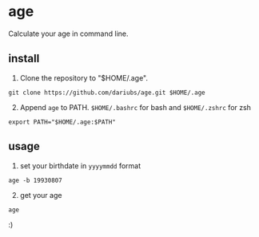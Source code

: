 age
=====

Calculate your age in command line.

install
-------

1. Clone the repository to "$HOME/.age".

```shell
git clone https://github.com/dariubs/age.git $HOME/.age
```

2. Append `age` to PATH. `$HOME/.bashrc` for bash and `$HOME/.zshrc` for zsh

```shell
export PATH="$HOME/.age:$PATH"
```


usage
-----

1. set your birthdate in `yyyymmdd` format

```shell
age -b 19930807
```

2. get your age

```shell
age
```

:)

